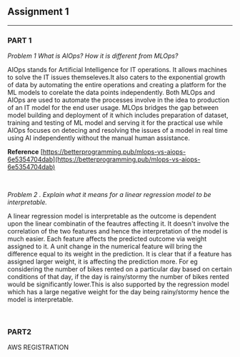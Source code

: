 ## Assignment 1

<hr>

### PART 1



*Problem 1
What is AIOps? How it is different from MLOps?*

AIOps stands for Artificial Intelligence for IT operations. It allows machines to solve the IT issues themseleves.It also caters to the exponential growth of data by automating the entire operations and creating a platform for the ML models to corelate the data points
independently.
Both MLOps and AIOps are used to automate the processes involve in the idea to production of an IT model for the end user usage. MLOps bridges the gap between model building and deployment of it which includes preparation of dataset, training and testing of ML model and serving it for the practical use while AIOps focuses on detecing and resolving the issues of a model in real time using AI independently without the manual human assistance.

**Reference**
[https://betterprogramming.pub/mlops-vs-aiops-6e5354704dab](https://betterprogramming.pub/mlops-vs-aiops-6e5354704dab)

<br>

*Problem 2 .
Explain what it means for a linear regression model to be interpretable.*

A linear regression model is interpretable as the outcome is dependent upon the linear combinatin of the feautres affecting it. It doesn't involve the correlation of the two features and hence the interpretation of the model is much easier. Each feature affects the predicted outcome via weight assigned to it. A unit change in the numerical feature will bring the difference equal to its weight in the prediction. It is clear that if a feature has assigned larger weight, it is affecting the prediction more. For eg considering the number of bikes rented on a particular day based on certain conditions of that day, if the day is rainy/stormy the number of bikes rented would be significantly lower.This is also supported by the regression model which has a large negative weight for the day being rainy/stormy hence the model is interpretable.

<br>

### PART2

AWS REGISTRATION






